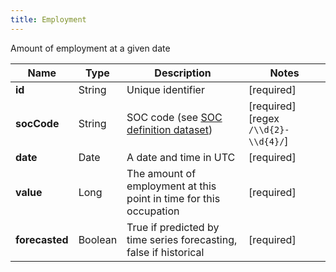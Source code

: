 ```yaml
---
title: Employment
---
```




Amount of employment at a given date

| Name | Type | Description | Notes |
|------------ | ------------- | ------------- | -------------|
| **id** | String | Unique identifier | [required]  |
| **socCode** | String | SOC code (see [SOC definition dataset](#soc-definition-dataset)) | [required] [regex `/\\d{2}-\\d{4}/`]  |
| **date** | Date | A date and time in UTC | [required]  |
| **value** | Long | The amount of employment at this point in time for this occupation | [required]  |
| **forecasted** | Boolean | True if predicted by time series forecasting, false if historical | [required]  |
